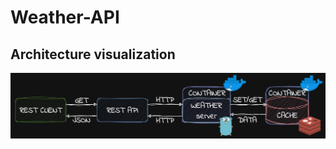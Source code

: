 # Weather-API

## Architecture visualization
![Weather API architecture visualisation](https://github.com/cortezzIP/Weather-API/blob/main/docs/assets/images/weather-api-architecture-visualisation.png)
